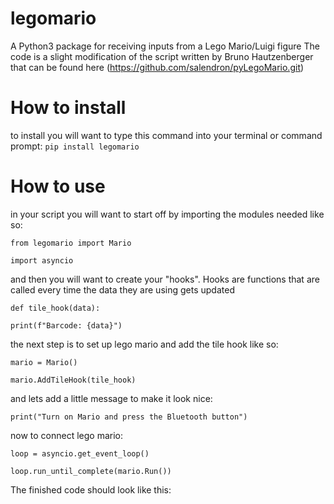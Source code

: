 # legomario
A Python3 package for receiving inputs from a Lego Mario/Luigi figure
The code is a slight modification of the script written by Bruno Hautzenberger that can be found here (https://github.com/salendron/pyLegoMario.git)

# How to install
to install you will want to type this command into your terminal or command prompt:
`pip install legomario`

# How to use
in your script you will want to start off by importing the modules needed like so:

`from legomario import Mario`

`import asyncio`

and then you will want to create your "hooks". Hooks are functions that are called every time the data they are using gets updated

`def tile_hook(data):`

`print(f"Barcode: {data}")`

the next step is to set up lego mario and add the tile hook like so:

`mario = Mario()`

`mario.AddTileHook(tile_hook)`

and lets add a little message to make it look nice:

`print("Turn on Mario and press the Bluetooth button")`

now to connect lego mario:

`loop = asyncio.get_event_loop()`

`loop.run_until_complete(mario.Run())`

The finished code should look like this:
